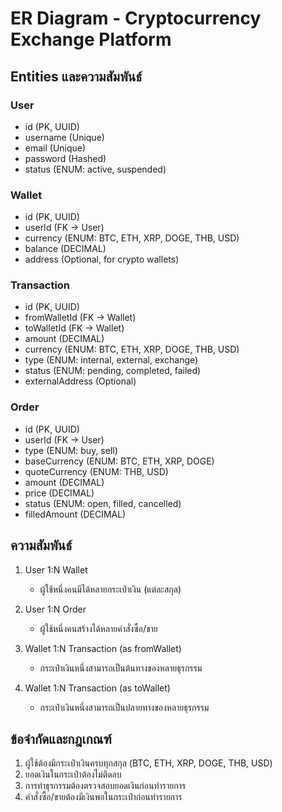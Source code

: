 # ER Diagram - Cryptocurrency Exchange Platform

## Entities และความสัมพันธ์

### User
- id (PK, UUID)
- username (Unique)
- email (Unique)
- password (Hashed)
- status (ENUM: active, suspended)

### Wallet
- id (PK, UUID)
- userId (FK -> User)
- currency (ENUM: BTC, ETH, XRP, DOGE, THB, USD)
- balance (DECIMAL)
- address (Optional, for crypto wallets)

### Transaction
- id (PK, UUID)
- fromWalletId (FK -> Wallet)
- toWalletId (FK -> Wallet)
- amount (DECIMAL)
- currency (ENUM: BTC, ETH, XRP, DOGE, THB, USD)
- type (ENUM: internal, external, exchange)
- status (ENUM: pending, completed, failed)
- externalAddress (Optional)

### Order
- id (PK, UUID)
- userId (FK -> User)
- type (ENUM: buy, sell)
- baseCurrency (ENUM: BTC, ETH, XRP, DOGE)
- quoteCurrency (ENUM: THB, USD)
- amount (DECIMAL)
- price (DECIMAL)
- status (ENUM: open, filled, cancelled)
- filledAmount (DECIMAL)

## ความสัมพันธ์
1. User 1:N Wallet
   - ผู้ใช้หนึ่งคนมีได้หลายกระเป๋าเงิน (แต่ละสกุล)

2. User 1:N Order
   - ผู้ใช้หนึ่งคนสร้างได้หลายคำสั่งซื้อ/ขาย

3. Wallet 1:N Transaction (as fromWallet)
   - กระเป๋าเงินหนึ่งสามารถเป็นต้นทางของหลายธุรกรรม

4. Wallet 1:N Transaction (as toWallet)
   - กระเป๋าเงินหนึ่งสามารถเป็นปลายทางของหลายธุรกรรม

## ข้อจำกัดและกฎเกณฑ์
1. ผู้ใช้ต้องมีกระเป๋าเงินครบทุกสกุล (BTC, ETH, XRP, DOGE, THB, USD)
2. ยอดเงินในกระเป๋าต้องไม่ติดลบ
3. การทำธุรกรรมต้องตรวจสอบยอดเงินก่อนทำรายการ
4. คำสั่งซื้อ/ขายต้องมีเงินพอในกระเป๋าก่อนทำรายการ
